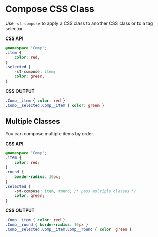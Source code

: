 # Compose CSS Class

Use `-st-compose` to apply a CSS class to another CSS class or to a tag selector.

**CSS API**
```css
@namespace "Comp";
.item {
    color: red;
}
.selected {
    -st-compose: item;
    color: green;
}
```

**CSS OUTPUT**
```css
.Comp__item { color: red }
.Comp__selected.Comp__item { color: green }
```

## Multiple Classes

You can compose multiple items by order.

**CSS API**
```css
@namespace "Comp";
.item {
    color: red;
}
.round {
    border-radius: 10px;
}
.selected {
    -st-compose: item, round; /* pass multiple classes */
    color: green;
}
```

**CSS OUTPUT**
```css
.Comp__item { color: red }
.Comp__round { border-radius: 10px }
.Comp__selected.Comp__item.Comp__round { color: green }
```
